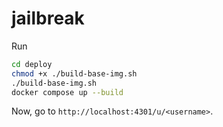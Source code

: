 # jailbreak

Run
```bash
cd deploy
chmod +x ./build-base-img.sh
./build-base-img.sh
docker compose up --build
```

Now, go to `http://localhost:4301/u/<username>`.
